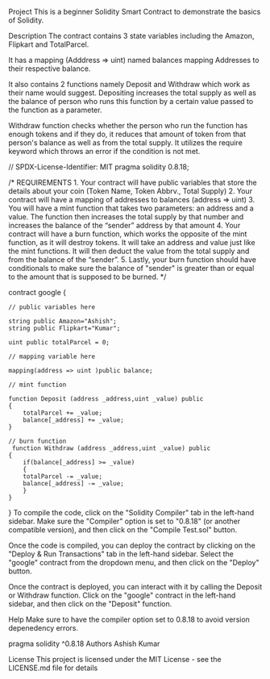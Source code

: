 Project
This is a beginner Solidity Smart Contract to demonstrate the basics of Solidity.

Description
The contract contains 3 state variables including the Amazon, Flipkart and TotalParcel.

It has a mapping (Adddress => uint) named balances mapping Addresses to their respective balance.

It also contains 2 functions namely Deposit and Withdraw which work as their name would suggest. Depositing increases the total supply as well as the balance of person who runs this function by a certain value passed to the function as a parameter.

Withdraw function checks whether the person who run the function has enough tokens and if they do, it reduces that amount of token from that person's balance as well as from the total supply. It utilizes the require keyword which throws an error if the condition is not met.

// SPDX-License-Identifier: MIT
pragma solidity 0.8.18;

/*
       REQUIREMENTS
    1. Your contract will have public variables that store the details about your coin (Token Name, Token Abbrv., Total Supply)
    2. Your contract will have a mapping of addresses to balances (address => uint)
    3. You will have a mint function that takes two parameters: an address and a value. 
       The function then increases the total supply by that number and increases the balance 
       of the “sender” address by that amount
    4. Your contract will have a burn function, which works the opposite of the mint function, as it will destroy tokens. 
       It will take an address and value just like the mint functions. It will then deduct the value from the total supply 
       and from the balance of the “sender”.
    5. Lastly, your burn function should have conditionals to make sure the balance of "sender" is greater than or equal 
       to the amount that is supposed to be burned.
*/

contract google {

    // public variables here

    string public Amazon="Ashish";
    string public Flipkart="Kumar";

    uint public totalParcel = 0;
    
    // mapping variable here

    mapping(address => uint )public balance;

    // mint function

    function Deposit (address _address,uint _value) public 
    {
        totalParcel += _value;
        balance[_address] += _value;
    }

    // burn function
     function Withdraw (address _address,uint _value) public 
    {
        if(balance[_address] >= _value)
        {
        totalParcel -= _value;
        balance[_address] -= _value;
        }
    }

}
To compile the code, click on the "Solidity Compiler" tab in the left-hand sidebar. Make sure the "Compiler" option is set to "0.8.18" (or another compatible version), and then click on the "Compile Test.sol" button.

Once the code is compiled, you can deploy the contract by clicking on the "Deploy & Run Transactions" tab in the left-hand sidebar. Select the "google" contract from the dropdown menu, and then click on the "Deploy" button.

Once the contract is deployed, you can interact with it by calling the Deposit or Withdraw function. Click on the "google" contract in the left-hand sidebar, and then click on the "Deposit" function.

Help
Make sure to have the compiler option set to 0.8.18 to avoid version depenedency errors.

pragma solidity ^0.8.18
Authors
Ashish Kumar

License
This project is licensed under the MIT License - see the LICENSE.md file for details
